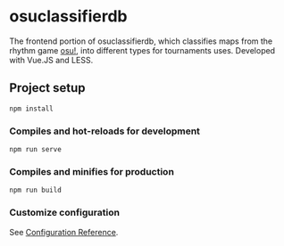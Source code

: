 # osuclassifierdb
The frontend portion of osuclassifierdb, which classifies maps from the rhythm game [osu!](https://osu.ppy.sh/home), into different types for tournaments uses. Developed with Vue.JS and LESS.

## Project setup
```
npm install
```

### Compiles and hot-reloads for development
```
npm run serve
```

### Compiles and minifies for production
```
npm run build
```

### Customize configuration
See [Configuration Reference](https://cli.vuejs.org/config/).
